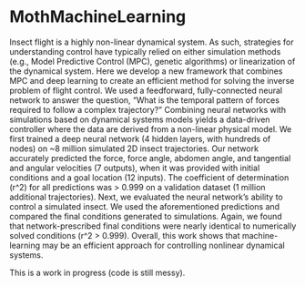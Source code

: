 # MothMachineLearning


Insect flight is a highly non-linear dynamical system.  As such, strategies for understanding control have typically relied on either simulation methods (e.g., Model Predictive Control (MPC), genetic algorithms) or linearization of the dynamical system. Here we develop a new framework that combines MPC and deep learning to create an efficient method for solving the inverse problem of flight control. We used a feedforward, fully-connected neural network to answer the question, “What is the temporal pattern of forces required to follow a complex trajectory?” Combining neural networks with simulations based on dynamical systems models yields a data-driven controller where the data are derived from a non-linear physical model. We first trained a deep neural network (4 hidden layers, with hundreds of nodes) on ~8 million simulated 2D insect trajectories. Our network accurately predicted the force, force angle, abdomen angle, and tangential and angular velocities (7 outputs), when it was provided with initial conditions and a goal location (12 inputs). The coefficient of determination (r^2) for all predictions was > 0.999 on a validation dataset (1 million additional trajectories). Next, we evaluated the neural network’s ability to control a simulated insect.  We used the aforementioned predictions and compared the final conditions generated to simulations. Again, we found that network-prescribed final conditions were nearly identical to numerically solved conditions (r^2 > 0.999). Overall, this work shows that machine-learning may be an efficient approach for controlling nonlinear dynamical systems.


This is a work in progress (code is still messy). 
